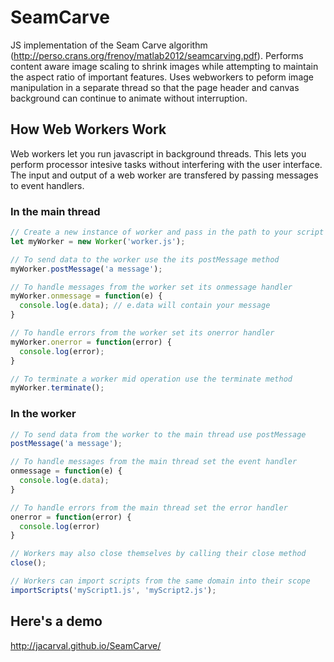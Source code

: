 SeamCarve
=========

JS implementation of the Seam Carve algorithm (http://perso.crans.org/frenoy/matlab2012/seamcarving.pdf). Performs content aware image scaling to shrink images while attempting to maintain the aspect ratio of important features. Uses webworkers to peform image manipulation in a separate thread so that the page header and canvas background can continue to animate without interruption.

## How Web Workers Work
Web workers let you run javascript in background threads. This lets you perform processor intesive tasks without interfering with the user interface. The input and output of a web worker are transfered by passing messages to event handlers.

### In the main thread
```javascript
// Create a new instance of worker and pass in the path to your script
let myWorker = new Worker('worker.js');

// To send data to the worker use the its postMessage method
myWorker.postMessage('a message');

// To handle messages from the worker set its onmessage handler
myWorker.onmessage = function(e) {
  console.log(e.data); // e.data will contain your message
}

// To handle errors from the worker set its onerror handler
myWorker.onerror = function(error) {
  console.log(error);
}

// To terminate a worker mid operation use the terminate method
myWorker.terminate();
```
### In the worker
```javascript
// To send data from the worker to the main thread use postMessage
postMessage('a message');

// To handle messages from the main thread set the event handler
onmessage = function(e) {
  console.log(e.data);
}

// To handle errors from the main thread set the error handler
onerror = function(error) {
  console.log(error)
}

// Workers may also close themselves by calling their close method
close();

// Workers can import scripts from the same domain into their scope
importScripts('myScript1.js', 'myScript2.js');
```

## Here's a demo
http://jacarval.github.io/SeamCarve/
